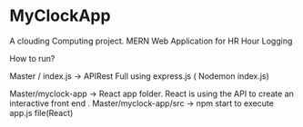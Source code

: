 # MyClockApp

A clouding Computing project.
MERN Web Application
for HR Hour Logging 


How to run? 

Master / index.js -> APIRest Full using express.js ( Nodemon index.js)

Master/myclock-app -> React app folder. React is using the API to create an interactive front end 
.
Master/myclock-app/src -> npm start to execute app.js file(React)

